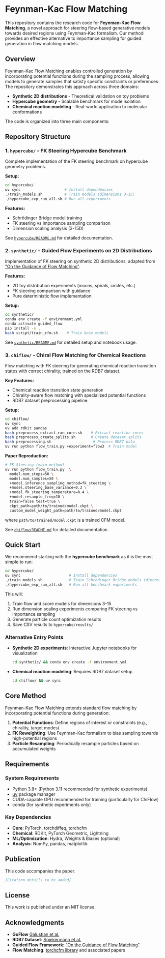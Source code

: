# Feynman-Kac Flow Matching


This repository contains the research code for **Feynman-Kac Flow Matching**, a novel approach for steering flow-based generative models towards desired regions using Feynman-Kac formalism. Our method provides an effective alternative to importance sampling for guided generation in flow matching models.

## Overview

Feynman-Kac Flow Matching enables controlled generation by incorporating potential functions during the sampling process, allowing models to generate samples that satisfy specific constraints or preferences. The repository demonstrates this approach across three domains:

- **Synthetic 2D distributions** - Theoretical validation on toy problems
- **Hypercube geometry** - Scalable benchmark for mode isolation 
- **Chemical reaction modeling** - Real-world application to molecular conformations

The code is organized into three main components:

## Repository Structure

### 1. `hypercube/` - FK Steering Hypercube Benchmark

Complete implementation of the FK steering benchmark on hypercube geometry problems.

**Setup:**
```bash
cd hypercube/
uv sync                    # Install dependencies
./train_models.sh          # Train models (dimensions 3-15)
./hypercube_exp_run_all.sh # Run all experiments
```

**Features:**
- Schrödinger Bridge model training
- FK steering vs importance sampling comparison
- Dimension scaling analysis (3-15D)

See [`hypercube/README.md`](hypercube/README.md) for detailed documentation.

### 2. `synthetic/` - Guided Flow Experiments on 2D Distributions 

Implementation of FK steering on synthetic 2D distributions, adapted from ["On the Guidance of Flow Matching"](https://arxiv.org/abs/2502.02150).

**Features:**
- 2D toy distribution experiments (moons, spirals, circles, etc.)
- FK steering comparison with guidance
- Pure deterministic flow implementation

**Setup:**
```bash
cd synthetic/
conda env create -f environment.yml
conda activate guided_flow
pip install -e .
bash script/train_cfm.sh    # Train base models
```

See [`synthetic/README.md`](synthetic/README.md) for detailed setup and notebook usage.

### 3. `chiflow/` - Chiral Flow Matching for Chemical Reactions

Flow matching with FK steering for generating chemical reaction transition states with correct chirality, trained on the RDB7 dataset.

**Key Features:**
- Chemical reaction transition state generation
- Chirality-aware flow matching with specialized potential functions
- RDB7 dataset preprocessing pipeline

**Setup:**
```bash
cd chiflow/
uv sync
uv add rdkit pandas
bash preprocess_extract_rxn_core.sh    # Extract reaction cores
bash preprocess_create_splits.sh       # Create dataset splits  
bash preprocessing.sh                   # Process RDB7 data
uv run python flow_train.py +experiment=flow3  # Train model
```

**Paper Reproduction:**
```bash
# FK Steering (main method)
uv run python flow_train.py  \
  model.num_steps=50 \
  model.num_samples=50 \
  +model.inference_sampling_method=fk_steering \
  +model.steering_base_variance=0.3 \
  +model.fk_steering_temperature=0.4 \
  +model.resample_freq=10 \
  train=false test=true \
  ckpt_path=path/to/trained/model.ckpt \
  custom_model_weight_path=path/to/trained/model.ckpt
```
where `path/to/trained/model.ckpt` is a trained CFM model.

See [`chiflow/README.md`](chiflow/README.md) for detailed documentation.

## Quick Start

We recommend starting with the **hypercube benchmark** as it is the most simple to run:

```bash
cd hypercube/
uv sync                      # Install dependencies
./train_models.sh            # Train Schrödinger Bridge models (dimensions 3-15)
./hypercube_exp_run_all.sh   # Run all benchmark experiments
```

This will:
1. Train flow and score models for dimensions 3-15 
2. Run dimension scaling experiments comparing FK steering vs importance sampling
3. Generate particle count optimization results
4. Save CSV results to `hypercube/results/` 

### Alternative Entry Points

- **Synthetic 2D experiments**: Interactive Jupyter notebooks for visualization
  ```bash
  cd synthetic/ && conda env create -f environment.yml
  ```

- **Chemical reaction modeling**: Requires RDB7 dataset setup
  ```bash
  cd chiflow/ && uv sync
  ```

## Core Method

Feynman-Kac Flow Matching extends standard flow matching by incorporating potential functions during generation:

1. **Potential Functions**: Define regions of interest or constraints (e.g., chirality, target modes)
2. **FK Reweighting**: Use Feynman-Kac formalism to bias sampling towards high-potential regions
3. **Particle Resampling**: Periodically resample particles based on accumulated weights


## Requirements

### System Requirements
- Python 3.8+ (Python 3.11 recommended for synthetic experiments)
- [uv](https://docs.astral.sh/uv/) package manager
- CUDA-capable GPU recommended for training (particularly for ChiFlow)
- conda (for synthetic experiments only)

### Key Dependencies
- **Core**: PyTorch, torchdiffeq, torchcfm
- **Chemical**: RDKit, PyTorch Geometric, Lightning
- **ML/Optimization**: Hydra, Weights & Biases (optional)
- **Analysis**: NumPy, pandas, matplotlib

## Publication

This code accompanies the paper:

```bibtex
[Citation details to be added]
```




## License

This work is published under an MIT license.

## Acknowledgments

- **GoFlow** [Galustian et al.](https://chemrxiv.org/engage/chemrxiv/article-details/6850098f3ba0887c33dbd713)
- **RDB7 Dataset**: [Spiekermann et al.](https://www.nature.com/articles/s41597-022-01529-6)
- **Guided Flow Framework**: ["On the Guidance of Flow Matching"](https://arxiv.org/abs/2502.02150)
- **Flow Matching**: [torchcfm library](https://github.com/atong01/conditional-flow-matching) and associated papers
